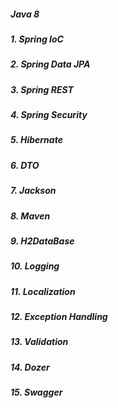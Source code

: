 ##### Java 8
##### 1. Spring IoC
##### 2. Spring Data JPA
##### 3. Spring REST
##### 4. Spring Security
##### 5. Hibernate
##### 6. DTO
##### 7. Jackson
##### 8. Maven
##### 9. H2DataBase
##### 10. Logging
##### 11. Localization
##### 12. Exception Handling
##### 13. Validation
##### 14. Dozer
##### 15. Swagger
